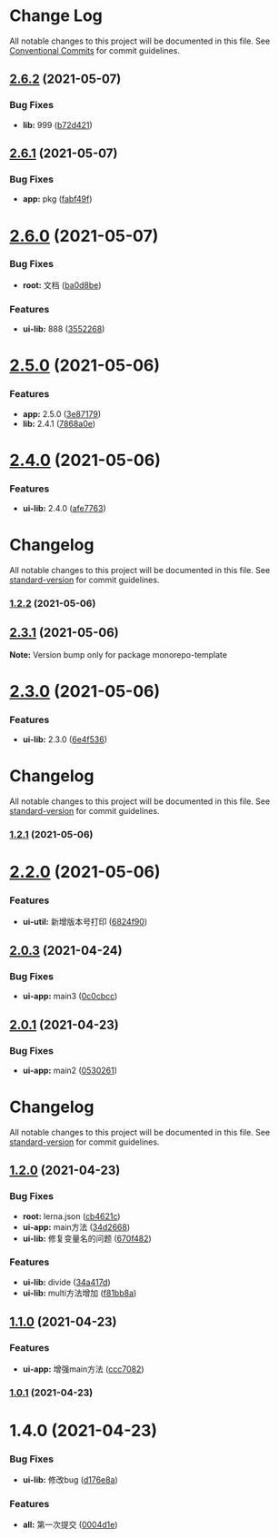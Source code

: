 # Change Log

All notable changes to this project will be documented in this file.
See [Conventional Commits](https://conventionalcommits.org) for commit guidelines.

## [2.6.2](https://github.com/303182519/test_monorepo/compare/v2.6.1...v2.6.2) (2021-05-07)


### Bug Fixes

* **lib:** 999 ([b72d421](https://github.com/303182519/test_monorepo/commit/b72d421231d574172dd803646efdbf1ab755e2c8))





## [2.6.1](https://github.com/303182519/test_monorepo/compare/v2.6.0...v2.6.1) (2021-05-07)


### Bug Fixes

* **app:** pkg ([fabf49f](https://github.com/303182519/test_monorepo/commit/fabf49f))





# [2.6.0](https://github.com/303182519/test_monorepo/compare/v2.5.0...v2.6.0) (2021-05-07)


### Bug Fixes

* **root:** 文档 ([ba0d8be](https://github.com/303182519/test_monorepo/commit/ba0d8be))


### Features

* **ui-lib:** 888 ([3552268](https://github.com/303182519/test_monorepo/commit/3552268))





# [2.5.0](https://github.com/303182519/test_monorepo/compare/v2.4.0...v2.5.0) (2021-05-06)


### Features

* **app:** 2.5.0 ([3e87179](https://github.com/303182519/test_monorepo/commit/3e87179))
* **lib:** 2.4.1 ([7868a0e](https://github.com/303182519/test_monorepo/commit/7868a0e))





# [2.4.0](https://github.com/303182519/test_monorepo/compare/v1.2.2...v2.4.0) (2021-05-06)


### Features

* **ui-lib:** 2.4.0 ([afe7763](https://github.com/303182519/test_monorepo/commit/afe7763))





# Changelog

All notable changes to this project will be documented in this file. See [standard-version](https://github.com/conventional-changelog/standard-version) for commit guidelines.

### [1.2.2](https://github.com/303182519/test_monorepo/compare/v2.3.1...v1.2.2) (2021-05-06)



## [2.3.1](https://github.com/303182519/test_monorepo/compare/v2.3.0...v2.3.1) (2021-05-06)

**Note:** Version bump only for package monorepo-template





# [2.3.0](https://github.com/303182519/test_monorepo/compare/v1.2.1...v2.3.0) (2021-05-06)


### Features

* **ui-lib:** 2.3.0 ([6e4f536](https://github.com/303182519/test_monorepo/commit/6e4f536))





# Changelog

All notable changes to this project will be documented in this file. See [standard-version](https://github.com/conventional-changelog/standard-version) for commit guidelines.

### [1.2.1](https://github.com/303182519/test_monorepo/compare/v2.2.0...v1.2.1) (2021-05-06)



# [2.2.0](https://github.com/303182519/test_monorepo/compare/v2.0.3...v2.2.0) (2021-05-06)


### Features

* **ui-util:** 新增版本号打印 ([6824f90](https://github.com/303182519/test_monorepo/commit/6824f90))






## [2.0.3](https://github.com/303182519/test_monorepo/compare/v2.0.1...v2.0.3) (2021-04-24)


### Bug Fixes

* **ui-app:** main3 ([0c0cbcc](https://github.com/303182519/test_monorepo/commit/0c0cbcc))






## [2.0.1](https://github.com/303182519/test_monorepo/compare/v1.2.0...v2.0.1) (2021-04-23)


### Bug Fixes

* **ui-app:** main2 ([0530261](https://github.com/303182519/test_monorepo/commit/0530261))





# Changelog

All notable changes to this project will be documented in this file. See [standard-version](https://github.com/conventional-changelog/standard-version) for commit guidelines.

## [1.2.0](https://github.com/303182519/test_monorepo/compare/v1.1.0...v1.2.0) (2021-04-23)


### Bug Fixes

* **root:** lerna.json ([cb4621c](https://github.com/303182519/test_monorepo/commit/cb4621c))
* **ui-app:** main方法 ([34d2668](https://github.com/303182519/test_monorepo/commit/34d2668))
* **ui-lib:** 修复变量名的问题 ([670f482](https://github.com/303182519/test_monorepo/commit/670f482))


### Features

* **ui-lib:** divide ([34a417d](https://github.com/303182519/test_monorepo/commit/34a417d))
* **ui-lib:** multi方法增加 ([f81bb8a](https://github.com/303182519/test_monorepo/commit/f81bb8a))



## [1.1.0](https://github.com/303182519/test_monorepo/compare/v1.0.1...v1.1.0) (2021-04-23)


### Features

* **ui-app:** 增强main方法 ([ccc7082](https://github.com/303182519/test_monorepo/commit/ccc7082))



### [1.0.1](https://github.com/303182519/test_monorepo/compare/v1.4.0...v1.0.1) (2021-04-23)



# 1.4.0 (2021-04-23)


### Bug Fixes

* **ui-lib:** 修改bug ([d176e8a](https://github.com/303182519/test_monorepo/commit/d176e8a))


### Features

* **all:** 第一次提交 ([0004d1e](https://github.com/303182519/test_monorepo/commit/0004d1e))
